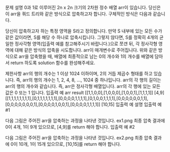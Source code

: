 문제 설명
0과 1로 이루어진 2n x 2n 크기의 2차원 정수 배열 arr이 있습니다. 당신은 이 arr을 쿼드 트리와 같은 방식으로 압축하고자 합니다. 구체적인 방식은 다음과 같습니다.

당신이 압축하고자 하는 특정 영역을 S라고 정의합니다.
만약 S 내부에 있는 모든 수가 같은 값이라면, S를 해당 수 하나로 압축시킵니다.
그렇지 않다면, S를 정확히 4개의 균일한 정사각형 영역(입출력 예를 참고해주시기 바랍니다.)으로 쪼갠 뒤, 각 정사각형 영역에 대해 같은 방식의 압축을 시도합니다.
arr이 매개변수로 주어집니다. 위와 같은 방식으로 arr을 압축했을 때, 배열에 최종적으로 남는 0의 개수와 1의 개수를 배열에 담아서 return 하도록 solution 함수를 완성해주세요.

제한사항
arr의 행의 개수는 1 이상 1024 이하이며, 2의 거듭 제곱수 형태를 하고 있습니다. 즉, arr의 행의 개수는 1, 2, 4, 8, ..., 1024 중 하나입니다.
arr의 각 행의 길이는 arr의 행의 개수와 같습니다. 즉, arr은 정사각형 배열입니다.
arr의 각 행에 있는 모든 값은 0 또는 1 입니다.
입출력 예
arr	result
[[1,1,0,0],[1,0,0,0],[1,0,0,1],[1,1,1,1]]	[4,9]
[[1,1,1,1,1,1,1,1],[0,1,1,1,1,1,1,1],[0,0,0,0,1,1,1,1],[0,1,0,0,1,1,1,1],[0,0,0,0,0,0,1,1],[0,0,0,0,0,0,0,1],[0,0,0,0,1,0,0,1],[0,0,0,0,1,1,1,1]]	[10,15]
입출력 예 설명
입출력 예 #1

다음 그림은 주어진 arr을 압축하는 과정을 나타낸 것입니다.
ex1.png
최종 압축 결과에 0이 4개, 1이 9개 있으므로, [4,9]를 return 해야 합니다.
입출력 예 #2

다음 그림은 주어진 arr을 압축하는 과정을 나타낸 것입니다.
ex2.png
최종 압축 결과에 0이 10개, 1이 15개 있으므로, [10,15]를 return 해야 합니다.
